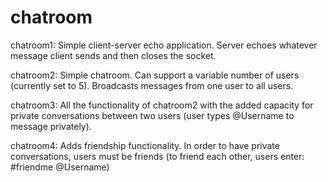 # chatroom
chatroom1:
Simple client-server echo application. Server echoes whatever message client sends and then closes the socket. 

chatroom2:
Simple chatroom. Can support a variable number of users (currently set to 5). Broadcasts messages from one user to all users.

chatroom3:
All the functionality of chatroom2 with the added capacity for private conversations between two users (user types @Username to message privately).

chatroom4:
Adds friendship functionality. In order to have private conversations, users must be friends (to friend each other, users enter: #friendme @Username)
